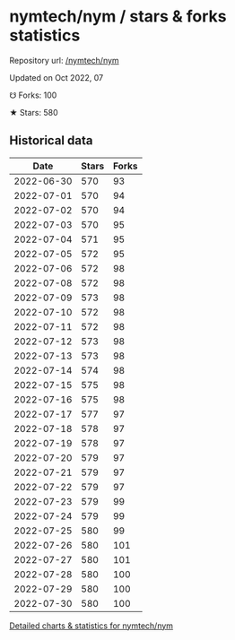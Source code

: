 # nymtech/nym / stars & forks statistics

Repository url: [/nymtech/nym](https://github.com/nymtech/nym)

Updated on Oct 2022, 07

☋ Forks: 100

★ Stars: 580

## Historical data
| Date | Stars | Forks |
|------|-------|-------|
| 2022-06-30 | 570 | 93 | 
| 2022-07-01 | 570 | 94 | 
| 2022-07-02 | 570 | 94 | 
| 2022-07-03 | 570 | 95 | 
| 2022-07-04 | 571 | 95 | 
| 2022-07-05 | 572 | 95 | 
| 2022-07-06 | 572 | 98 | 
| 2022-07-08 | 572 | 98 | 
| 2022-07-09 | 573 | 98 | 
| 2022-07-10 | 572 | 98 | 
| 2022-07-11 | 572 | 98 | 
| 2022-07-12 | 573 | 98 | 
| 2022-07-13 | 573 | 98 | 
| 2022-07-14 | 574 | 98 | 
| 2022-07-15 | 575 | 98 | 
| 2022-07-16 | 575 | 98 | 
| 2022-07-17 | 577 | 97 | 
| 2022-07-18 | 578 | 97 | 
| 2022-07-19 | 578 | 97 | 
| 2022-07-20 | 579 | 97 | 
| 2022-07-21 | 579 | 97 | 
| 2022-07-22 | 579 | 97 | 
| 2022-07-23 | 579 | 99 | 
| 2022-07-24 | 579 | 99 | 
| 2022-07-25 | 580 | 99 | 
| 2022-07-26 | 580 | 101 | 
| 2022-07-27 | 580 | 101 | 
| 2022-07-28 | 580 | 100 | 
| 2022-07-29 | 580 | 100 | 
| 2022-07-30 | 580 | 100 | 


[Detailed charts & statistics for nymtech/nym](https://reviewgithub.com/rep/nymtech/nym)
